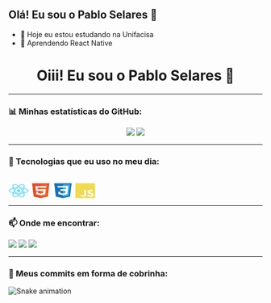 ## Olá! Eu sou o Pablo Selares 👋

- 🔭 Hoje eu estou estudando na Unifacisa
- 🌱 Aprendendo React Native

<h1 align="center">Oiii! Eu sou o Pablo Selares 👋</h1>

---

### 📊 Minhas estatísticas do GitHub:

<div align="center">
  <img height="180em" src="https://github-readme-stats.vercel.app/api?username=PabloSelares&show_icons=true&theme=radical&hide=issues&count_private=true&hide_border=true"/>
  <img height="180em" src="https://github-readme-stats.vercel.app/api/top-langs/?username=PabloSelares&layout=compact&langs_count=7&theme=radical&hide_border=true"/>
</div>

---

### 🚀 Tecnologias que eu uso no meu dia:

<div style="display: inline_block"><br>
  <img align="center" alt="React" height="30" width="40" src="https://raw.githubusercontent.com/devicons/devicon/master/icons/react/react-original.svg">
  <img align="center" alt="HTML" height="30" width="40" src="https://raw.githubusercontent.com/devicons/devicon/master/icons/html5/html5-original.svg">
  <img align="center" alt="CSS" height="30" width="40" src="https://raw.githubusercontent.com/devicons/devicon/master/icons/css3/css3-original.svg">
  <img align="center" alt="JavaScript" height="30" width="40" src="https://raw.githubusercontent.com/devicons/devicon/master/icons/javascript/javascript-plain.svg">
</div>

---

### 📫 Onde me encontrar:

<div>
  <a href="https://www.instagram.com/pablo.selares/" target="_blank"><img src="https://img.shields.io/badge/Instagram-FF0077?style=for-the-badge&logo=instagram&logoColor=white"></a>
  <a href="mailto:pabloselares@gmail.com" target="_blank"><img src="https://img.shields.io/badge/Gmail-D14836?style=for-the-badge&logo=gmail&logoColor=white"></a>
  <a href="https://www.linkedin.com/in/pablo-selares-274424278/" target="_blank"><img src="https://img.shields.io/badge/LinkedIn-0077B5?style=for-the-badge&logo=linkedin&logoColor=white"></a>
</div>

---

### 🐍 Meus commits em forma de cobrinha:

![Snake animation](https://raw.githubusercontent.com/PabloSelares/PabloSelares/main/assets/github-contribution-grid-snake.svg)

